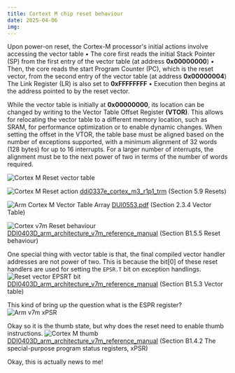 ```yaml
---
title: Cortext M chip reset behaviour
date: 2025-04-06
img:
---
```


Upon power-on reset, the Cortex-M processor's initial actions involve accessing the vector table
• The core first reads the initial Stack Pointer (SP) from the first entry of the vector table (at address **0x00000000**)
• Then, the core reads the start Program Counter (PC), which is the reset vector, from the second entry of the vector table (at address **0x00000004**) The Link Register (LR) is also set to **0xFFFFFFFF**
• Execution then begins at the address pointed to by the reset vector.

While the vector table is initially at **0x00000000**, its location can be changed by writing to the Vector Table Offset Register **(VTOR)**. This allows for relocating the vector table to a different memory location, such as SRAM, for performance optimization or to enable dynamic changes. When setting the offset in the VTOR, the table base must be aligned based on the number of exceptions supported, with a minimum alignment of 32 words (128 bytes) for up to 16 interrupts. For a larger number of interrupts, the alignment must be to the next power of two in terms of the number of words required.

![Cortex M Reset vector table](/img/Cortex_M_Reset_vector_table.png)

![Cortex M Reset action](/img/Cortex_M_Reset_action.png)
[ddi0337e_cortex_m3_r1p1_trm](https://www.keil.com/dd/docs/datashts/arm/cortex_m3/r1p1/ddi0337e_cortex_m3_r1p1_trm.pdf) (Section 5.9 Resets)

![Arm Cortex M Vector Table Array](/img/Arm_Cortex_M-Vector_Table_Array.png)
[DUI0553.pdf](https://documentation-service.arm.com/static/5f2ac4ab60a93e65927bbdbf) (Section 2.3.4 Vector Table)

![Cortex v7m Reset behaviour](/img/Cortex_v7m_Reset_behaviour.png)
[DDI0403D_arm_architecture_v7m_reference_manual](https://www.pjrc.com/teensy/beta/DDI0403D_arm_architecture_v7m_reference_manual.pdf) (Section B1.5.5 Reset behaviour)

One special thing with vector table is that, the final compiled vector handler addresses are not power of two. This is because the bit[0] of these reset handlers are used for setting the `EPSR.T` bit on exception handlings.
![Reset vector EPSRT bit](/img/Reset_vector_EPSRT_bit.png)
[DDI0403D_arm_architecture_v7m_reference_manual](https://www.pjrc.com/teensy/beta/DDI0403D_arm_architecture_v7m_reference_manual.pdf) (Section B1.5.3 Vector table)

This kind of bring up the question what is the ESPR register?
![Arm v7m xPSR](/img/Arm_v7m_xPSR.png)

Okay so it is the thumb state, but why does the reset need to enable thumb instructions.
![Cortex M thumb](/img/Cortex_M_thumb.png)
[DDI0403D_arm_architecture_v7m_reference_manual](https://www.pjrc.com/teensy/beta/DDI0403D_arm_architecture_v7m_reference_manual.pdf) (Section B1.4.2 The special-purpose program status registers, xPSR)

Okay, this is actually news to me!
